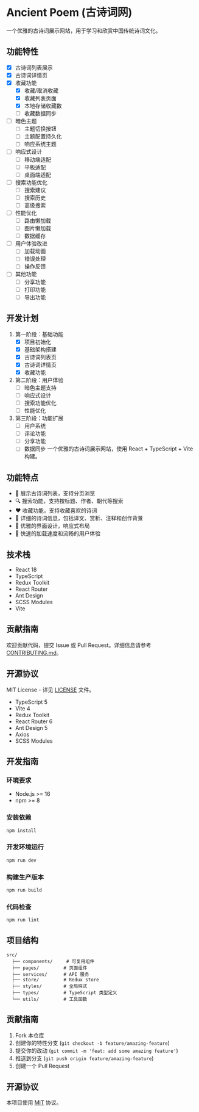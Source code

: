 # Ancient Poem (古诗词网)

一个优雅的古诗词展示网站，用于学习和欣赏中国传统诗词文化。

## 功能特性

- [x] 古诗词列表展示
- [x] 古诗词详情页
- [x] 收藏功能
  - [x] 收藏/取消收藏
  - [x] 收藏列表页面
  - [x] 本地存储收藏数
  - [ ] 收藏数据同步
- [ ] 暗色主题
  - [ ] 主题切换按钮
  - [ ] 主题配置持久化
  - [ ] 响应系统主题
- [ ] 响应式设计
  - [ ] 移动端适配
  - [ ] 平板适配
  - [ ] 桌面端适配
- [ ] 搜索功能优化
  - [ ] 搜索建议
  - [ ] 搜索历史
  - [ ] 高级搜索
- [ ] 性能优化
  - [ ] 路由懒加载
  - [ ] 图片懒加载
  - [ ] 数据缓存
- [ ] 用户体验改进
  - [ ] 加载动画
  - [ ] 错误处理
  - [ ] 操作反馈
- [ ] 其他功能
  - [ ] 分享功能
  - [ ] 打印功能
  - [ ] 导出功能

## 开发计划

1. 第一阶段：基础功能
   - [x] 项目初始化
   - [x] 基础架构搭建
   - [x] 古诗词列表页
   - [x] 古诗词详情页
   - [x] 收藏功能

2. 第二阶段：用户体验
   - [ ] 暗色主题支持
   - [ ] 响应式设计
   - [ ] 搜索功能优化
   - [ ] 性能优化

3. 第三阶段：功能扩展
   - [ ] 用户系统
   - [ ] 评论功能
   - [ ] 分享功能
   - [ ] 数据同步
一个优雅的古诗词展示网站，使用 React + TypeScript + Vite 构建。

## 功能特点

- 🎯 展示古诗词列表，支持分页浏览
- 🔍 搜索功能，支持按标题、作者、朝代等搜索
- ❤️ 收藏功能，支持收藏喜欢的诗词
- 📝 详细的诗词信息，包括译文、赏析、注释和创作背景
- 🎨 优雅的界面设计，响应式布局
- 🚀 快速的加载速度和流畅的用户体验

## 技术栈

- React 18
- TypeScript
- Redux Toolkit
- React Router
- Ant Design
- SCSS Modules
- Vite

## 贡献指南

欢迎贡献代码，提交 Issue 或 Pull Request。详细信息请参考 [CONTRIBUTING.md](./CONTRIBUTING.md)。

## 开源协议

MIT License - 详见 [LICENSE](./LICENSE) 文件。
- TypeScript 5
- Vite 4
- Redux Toolkit
- React Router 6
- Ant Design 5
- Axios
- SCSS Modules

## 开发指南

### 环境要求

- Node.js >= 16
- npm >= 8

### 安装依赖

```bash
npm install
```

### 开发环境运行

```bash
npm run dev
```

### 构建生产版本

```bash
npm run build
```

### 代码检查

```bash
npm run lint
```

## 项目结构

```
src/
  ├── components/     # 可复用组件
  ├── pages/         # 页面组件
  ├── services/      # API 服务
  ├── store/         # Redux store
  ├── styles/        # 全局样式
  ├── types/         # TypeScript 类型定义
  └── utils/         # 工具函数
```

## 贡献指南

1. Fork 本仓库
2. 创建你的特性分支 (`git checkout -b feature/amazing-feature`)
3. 提交你的改动 (`git commit -m 'feat: add some amazing feature'`)
4. 推送到分支 (`git push origin feature/amazing-feature`)
5. 创建一个 Pull Request

## 开源协议

本项目使用 [MIT](LICENSE) 协议。
